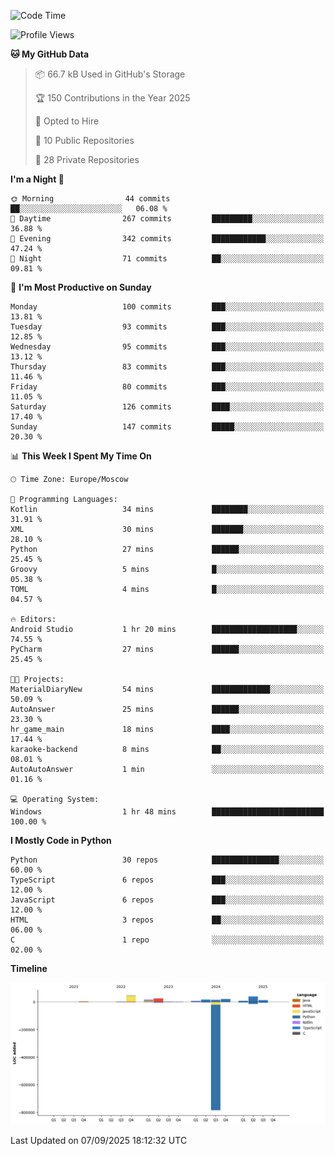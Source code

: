 <!--START_SECTION:waka-->
![Code Time](http://img.shields.io/badge/Code%20Time-811%20hrs%2031%20mins-blue)

![Profile Views](http://img.shields.io/badge/Profile%20Views-2-blue)

**🐱 My GitHub Data** 

> 📦 66.7 kB Used in GitHub's Storage 
 > 
> 🏆 150 Contributions in the Year 2025
 > 
> 💼 Opted to Hire
 > 
> 📜 10 Public Repositories 
 > 
> 🔑 28 Private Repositories 
 > 
**I'm a Night 🦉** 

```text
🌞 Morning                44 commits          ██░░░░░░░░░░░░░░░░░░░░░░░   06.08 % 
🌆 Daytime                267 commits         █████████░░░░░░░░░░░░░░░░   36.88 % 
🌃 Evening                342 commits         ████████████░░░░░░░░░░░░░   47.24 % 
🌙 Night                  71 commits          ██░░░░░░░░░░░░░░░░░░░░░░░   09.81 % 
```
📅 **I'm Most Productive on Sunday** 

```text
Monday                   100 commits         ███░░░░░░░░░░░░░░░░░░░░░░   13.81 % 
Tuesday                  93 commits          ███░░░░░░░░░░░░░░░░░░░░░░   12.85 % 
Wednesday                95 commits          ███░░░░░░░░░░░░░░░░░░░░░░   13.12 % 
Thursday                 83 commits          ███░░░░░░░░░░░░░░░░░░░░░░   11.46 % 
Friday                   80 commits          ███░░░░░░░░░░░░░░░░░░░░░░   11.05 % 
Saturday                 126 commits         ████░░░░░░░░░░░░░░░░░░░░░   17.40 % 
Sunday                   147 commits         █████░░░░░░░░░░░░░░░░░░░░   20.30 % 
```


📊 **This Week I Spent My Time On** 

```text
🕑︎ Time Zone: Europe/Moscow

💬 Programming Languages: 
Kotlin                   34 mins             ████████░░░░░░░░░░░░░░░░░   31.91 % 
XML                      30 mins             ███████░░░░░░░░░░░░░░░░░░   28.10 % 
Python                   27 mins             ██████░░░░░░░░░░░░░░░░░░░   25.45 % 
Groovy                   5 mins              █░░░░░░░░░░░░░░░░░░░░░░░░   05.38 % 
TOML                     4 mins              █░░░░░░░░░░░░░░░░░░░░░░░░   04.57 % 

🔥 Editors: 
Android Studio           1 hr 20 mins        ███████████████████░░░░░░   74.55 % 
PyCharm                  27 mins             ██████░░░░░░░░░░░░░░░░░░░   25.45 % 

🐱‍💻 Projects: 
MaterialDiaryNew         54 mins             █████████████░░░░░░░░░░░░   50.09 % 
AutoAnswer               25 mins             ██████░░░░░░░░░░░░░░░░░░░   23.30 % 
hr_game_main             18 mins             ████░░░░░░░░░░░░░░░░░░░░░   17.44 % 
karaoke-backend          8 mins              ██░░░░░░░░░░░░░░░░░░░░░░░   08.01 % 
AutoAutoAnswer           1 min               ░░░░░░░░░░░░░░░░░░░░░░░░░   01.16 % 

💻 Operating System: 
Windows                  1 hr 48 mins        █████████████████████████   100.00 % 
```

**I Mostly Code in Python** 

```text
Python                   30 repos            ███████████████░░░░░░░░░░   60.00 % 
TypeScript               6 repos             ███░░░░░░░░░░░░░░░░░░░░░░   12.00 % 
JavaScript               6 repos             ███░░░░░░░░░░░░░░░░░░░░░░   12.00 % 
HTML                     3 repos             ██░░░░░░░░░░░░░░░░░░░░░░░   06.00 % 
C                        1 repo              ░░░░░░░░░░░░░░░░░░░░░░░░░   02.00 % 
```



**Timeline**

![Lines of Code chart](https://raw.githubusercontent.com/adlemx/adlemx/main/assets/bar_graph.png)


 Last Updated on 07/09/2025 18:12:32 UTC
<!--END_SECTION:waka-->
